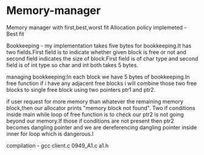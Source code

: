 # Memory-manager
Memory manager with first,best,worst fit
Allocation policy implemeted - Best fit

Bookkeeping - my implementation takes five bytes for bookkeeping.It has two fields.First field is to indicate whether given block is free or not and second field indicates the size of block.First field is of char type and second field is of int type so char and int both takes 5 bytes.

managing bookkeeping:In each block we have 5 bytes of bookkeeping.In free function if i have any adjacent free blocks i will combine those two free blocks to single free block using two pointers ptr1 and ptr2.

if user request for more memory than whatever the remaining memory block,then our allocator prints "memory block not found".
Two if conditions inside main while loop of free function is to check our ptr2 is not going beyond our memory.If those if conditions are not present then ptr2 becomes dangling pointer and we are dereferencing dangling pointer inside inner for loop which is dangerous.I

compilation - gcc client.c 0949_A1.c a1.h
